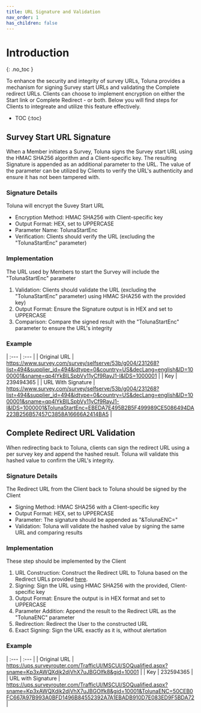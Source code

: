 ```yaml
---
title: URL Signature and Validation
nav_order: 1
has_children: false
---
```


# Introduction
{: .no_toc }

To enhance the security and integrity of survey URLs, Toluna provides a mechanism for signing Survey start URLs and validating the Complete redirect URLs. Clients can choose to implement encryption on either the Start link or Complete Redirect - or both. Below you will find steps for Clients to integreate and utilize this feature effectively. 


* TOC
{:toc}


## Survey Start URL Signature

When a Member initiates a Survey, Toluna signs the Survey start URL using the HMAC SHA256 algorithm and a Client-specific key. The resulting Signature is appended as an additional parameter to the URL. The value of the parameter can be utilized by Clients to verify the URL's authenticity and ensure it has not been tampered with. 

### Signature Details

Toluna will encrypt the Suvey Start URL
- Encryption Method: HMAC SHA256 with Client-specific key
- Output Format: HEX, set to UPPERCASE
- Parameter Name: TolunaStartEnc
- Verification: Clients should verify the URL (excluding the "TolunaStartEnc" parameter)

### Implementation

The URL used by Members to start the Survey will include the "TolunaStartEnc" parameter

1. Validation: Clients should validate the URL (excluding the "TolunaStartEnc" parameter) using HMAC SHA256 with the provided key)
2. Output Format: Ensure the Signature output is in HEX and set to UPPERCASE
3. Comparison: Compare the signed result with the "TolunaStartEnc" parameter to ensure the URL's integrity

### Example


| :--- | :--- |
| Original URL | https://www.survey.com/survey/selfserve/53b/g004/231268?list=494&supplier_id=494&idtype=0&country=US&decLang=english&ID=1000001&sname=qp4lYkBILSpbVy11yCf9RayJ1-I&IDS=1000001 |
| Key | 239494365 |
| URL With Signature | https://www.survey.com/survey/selfserve/53b/g004/231268?list=494&supplier_id=494&idtype=0&country=US&decLang=english&ID=1000001&sname=qp4lYkBILSpbVy11yCf9RayJ1-I&IDS=1000001&TolunaStartEnc=EBEDA7E495B2B5F499989CE5086494DA223B256B57457C3858A16666A2414BA5 |


## Complete Redirect URL Validation

When redirecting back to Toluna, clients can sign the redirect URL using a per survey key and append the hashed result. Toluna will validate this hashed value to confirm the URL's integrity.

### Signature Details

The Redirect URL from the Client back to Toluna should be signed by the Client
- Signing Method: HMAC SHA256 with a Client-specific key
- Output Format: HEX, set to UPPERCASE
- Parameter: The signature should be appended as "&TolunaENC="
- Validation: Toluna will validate the hashed value by signing the same URL and comparing results

### Implementation

These step should be implemented by the Client

1. URL Construction: Construct the Redirect URL to Toluna based on the Redirect URLs provided [here](/general/redirectingMember.html).
2. Signing: Sign the URL using HMAC SHA256 with the provided, Client-specific key
3. Output Format: Ensure the output is in HEX format and set to UPPERCASE
4. Parameter Addition: Append the result to the Redirect URL as the "TolunaENC" parameter
5. Redirection: Redirect the User to the constructed URL
6. Exact Signing: Sign the URL exactly as it is, without alertation

### Example

| :--- | :--- |
| Original URL | https://ups.surveyrouter.com/TrafficUI/MSCUI/SOQualified.aspx?sname=Kp3xAWQXdik2djVhX7uJBGOlfk8&gid=10001 |
| Key | 232594365 |
| URL with Signature | https://ups.surveyrouter.com/TrafficUI/MSCUI/SOQualified.aspx?sname=Kp3xAWQXdik2djVhX7uJBGOlfk8&gid=10001&TolunaENC=50CEB0FC667A97B993A0BFD1496B84552392A7A1EBADB910D7E083ED9F5BDA72 |